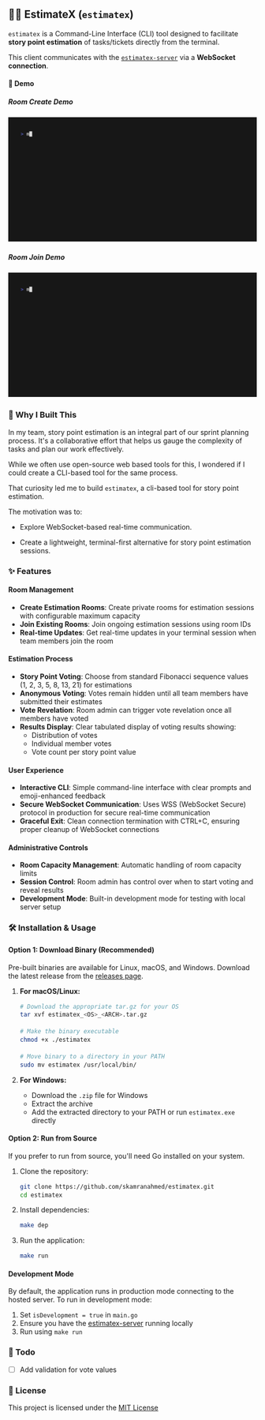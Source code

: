 ## 👨‍💻 EstimateX (`estimatex`)

`estimatex` is a Command-Line Interface (CLI) tool designed to facilitate **story point estimation** of tasks/tickets directly from the terminal.

This client communicates with the [`estimatex-server`](https://github.com/skamranahmed/estimatex-server) via a **WebSocket connection**.

#### 🚀 Demo

##### Room Create Demo
<img alt="Room Create Demo" src="./room-create-demo.gif" />

##### Room Join Demo
<img alt="Room join Demo" src="./room-join-demo.gif" />

### 🙌 Why I Built This
In my team, story point estimation is an integral part of our sprint planning process. It's a collaborative effort that helps us gauge the complexity of tasks and plan our work effectively.

While we often use open-source web based tools for this, I wondered if I could create a CLI-based tool for the same process.

That curiosity led me to build `estimatex`, a cli-based tool for story point estimation.

The motivation was to:

- Explore WebSocket-based real-time communication.

- Create a lightweight, terminal-first alternative for story point estimation sessions.

### ✨ Features

#### Room Management
- **Create Estimation Rooms**: Create private rooms for estimation sessions with configurable maximum capacity
- **Join Existing Rooms**: Join ongoing estimation sessions using room IDs
- **Real-time Updates**: Get real-time updates in your terminal session when team members join the room

#### Estimation Process
- **Story Point Voting**: Choose from standard Fibonacci sequence values (1, 2, 3, 5, 8, 13, 21) for estimations
- **Anonymous Voting**: Votes remain hidden until all team members have submitted their estimates
- **Vote Revelation**: Room admin can trigger vote revelation once all members have voted
- **Results Display**: Clear tabulated display of voting results showing:
  - Distribution of votes
  - Individual member votes
  - Vote count per story point value

#### User Experience
- **Interactive CLI**: Simple command-line interface with clear prompts and emoji-enhanced feedback
- **Secure WebSocket Communication**: Uses WSS (WebSocket Secure) protocol in production for secure real-time communication
- **Graceful Exit**: Clean connection termination with CTRL+C, ensuring proper cleanup of WebSocket connections

#### Administrative Controls
- **Room Capacity Management**: Automatic handling of room capacity limits
- **Session Control**: Room admin has control over when to start voting and reveal results
- **Development Mode**: Built-in development mode for testing with local server setup

### 🛠️ Installation & Usage

#### Option 1: Download Binary (Recommended)
Pre-built binaries are available for Linux, macOS, and Windows. Download the latest release from the [releases page](https://github.com/skamranahmed/estimatex/releases).

1. **For macOS/Linux:**
   ```bash
   # Download the appropriate tar.gz for your OS
   tar xvf estimatex_<OS>_<ARCH>.tar.gz

   # Make the binary executable
   chmod +x ./estimatex

   # Move binary to a directory in your PATH
   sudo mv estimatex /usr/local/bin/
   ```

2. **For Windows:**
   - Download the `.zip` file for Windows
   - Extract the archive
   - Add the extracted directory to your PATH or run `estimatex.exe` directly

#### Option 2: Run from Source
If you prefer to run from source, you'll need Go installed on your system.

1. Clone the repository:
   ```bash
   git clone https://github.com/skamranahmed/estimatex.git
   cd estimatex
   ```

2. Install dependencies:
   ```bash
   make dep
   ```

3. Run the application:
   ```bash
   make run
   ```

#### Development Mode
By default, the application runs in production mode connecting to the hosted server. To run in development mode:

1. Set `isDevelopment = true` in `main.go`
2. Ensure you have the [estimatex-server](https://github.com/skamranahmed/estimatex-server) running locally
3. Run using `make run`

### 📝 Todo 

- [ ] Add validation for vote values

### 📝 License
This project is licensed under the [MIT License](https://choosealicense.com/licenses/mit/)